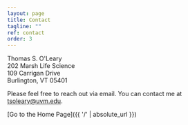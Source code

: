 ```yaml
---
layout: page
title: Contact
tagline: ""
ref: contact
order: 3
---
```


Thomas S. O'Leary <br>
202 Marsh Life Science <br>
109 Carrigan Drive <br>
Burlington, VT 05401

Please feel free to reach out via email. You can contact me at tsoleary@uvm.edu.

[Go to the Home Page]({{ '/' | absolute_url }})
